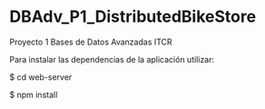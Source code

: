 # DBAdv_P1_DistributedBikeStore
Proyecto 1 Bases de Datos Avanzadas ITCR


Para instalar las dependencias de la aplicación utilizar:

$ cd web-server

$ npm install

